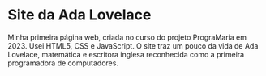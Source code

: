 # Site da Ada Lovelace

Minha primeira página web, criada no curso do projeto PrograMaria em 2023.
Usei HTML5, CSS e JavaScript.
O site traz um pouco da vida de Ada Lovelace, matemática e escritora inglesa reconhecida como a primeira programadora de computadores.
